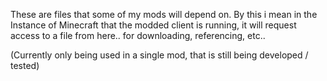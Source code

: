 These are files that some of my mods will depend on. By this i mean in the Instance of Minecraft that the modded client is running, it will request access to a file from here.. for downloading, referencing, etc..

(Currently only being used in a single mod, that is still being developed / tested)
